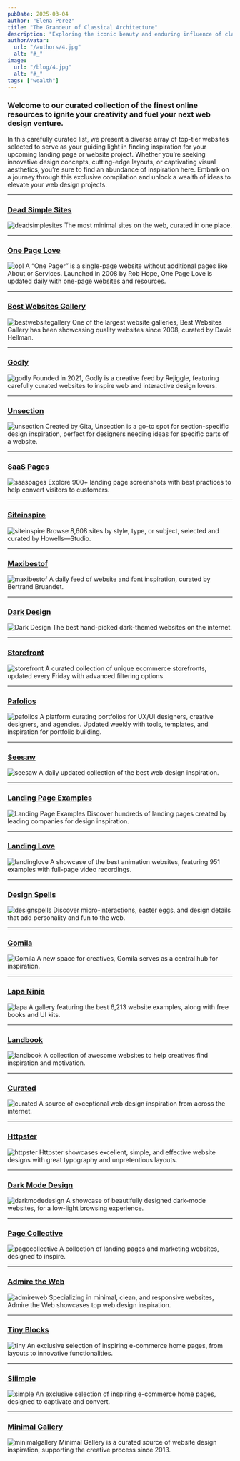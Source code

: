 ```yaml
---
pubDate: 2025-03-04
author: "Elena Perez"
title: "The Grandeur of Classical Architecture"
description: "Exploring the iconic beauty and enduring influence of classical design throughout history."
authorAvatar:
  url: "/authors/4.jpg"
  alt: "#_"
image:
  url: "/blog/4.jpg"
  alt: "#_"
tags: ["wealth"]
---
```

### Welcome to our curated collection of the finest online resources to ignite your creativity and fuel your next web design venture.

In this carefully curated list, we present a diverse array of top-tier websites selected to serve as your guiding light in finding inspiration for your upcoming landing page or website project. Whether you’re seeking innovative design concepts, cutting-edge layouts, or captivating visual aesthetics, you’re sure to find an abundance of inspiration here. Embark on a journey through this exclusive compilation and unlock a wealth of ideas to elevate your web design projects.

---

### [Dead Simple Sites](https://deadsimplesites.com/)
![deadsimplesites](https://www.colorsandfonts.com/images/blog/webinspo/deadsimplesites.png)
The most minimal sites on the web, curated in one place.

---

### [One Page Love](https://onepagelove.com/)
![opl](https://www.colorsandfonts.com/images/blog/webinspo/opl.png)
A “One Pager” is a single-page website without additional pages like About or Services. Launched in 2008 by Rob Hope, One Page Love is updated daily with one-page websites and resources.

---

### [Best Websites Gallery](https://bestwebsite.gallery/)
![bestwebsitegallery](https://www.colorsandfonts.com/images/blog/webinspo/bestwebsitegallery.png)
One of the largest website galleries, Best Websites Gallery has been showcasing quality websites since 2008, curated by David Hellman.

---

### [Godly](https://godly.website/)
![godly](https://www.colorsandfonts.com/images/blog/webinspo/godly.png)
Founded in 2021, Godly is a creative feed by Rejiggle, featuring carefully curated websites to inspire web and interactive design lovers.

---

### [Unsection](https://www.unsection.com)
![unsection](https://www.colorsandfonts.com/images/blog/webinspo/unsection.png)
Created by Gita, Unsection is a go-to spot for section-specific design inspiration, perfect for designers needing ideas for specific parts of a website.

---

### [SaaS Pages](https://saaspages.xyz/)
![saaspages](https://www.colorsandfonts.com/images/blog/webinspo/saaspages.png)
Explore 900+ landing page screenshots with best practices to help convert visitors to customers.

---

### [Siteinspire](https://www.siteinspire.com/)
![siteinspire](https://www.colorsandfonts.com/images/blog/webinspo/siteinspire.png)
Browse 8,608 sites by style, type, or subject, selected and curated by Howells—Studio.

---

### [Maxibestof](https://maxibestof.one/)
![maxibestof](https://www.colorsandfonts.com/images/blog/webinspo/maxibestof.png)
A daily feed of website and font inspiration, curated by Bertrand Bruandet.

---

### [Dark Design](https://www.dark.design/)
![Dark Design](https://www.colorsandfonts.com/images/blog/webinspo/darkdesign.png)
The best hand-picked dark-themed websites on the internet.

---

### [Storefront](https://www.storefront.design/)
![storefront](https://www.colorsandfonts.com/images/blog/webinspo/storefront.png)
A curated collection of unique ecommerce storefronts, updated every Friday with advanced filtering options.

---

### [Pafolios](https://pafolios.com/)
![pafolios](https://www.colorsandfonts.com/images/blog/webinspo/pafolios.png)
A platform curating portfolios for UX/UI designers, creative designers, and agencies. Updated weekly with tools, templates, and inspiration for portfolio building.

---

### [Seesaw](https://www.seesaw.website/)
![seesaw](https://www.colorsandfonts.com/images/blog/webinspo/seesaw.png)
A daily updated collection of the best web design inspiration.

---

### [Landing Page Examples](https://landings.dev/)
![Landing Page Examples](https://www.colorsandfonts.com/images/blog/webinspo/landings.png)
Discover hundreds of landing pages created by leading companies for design inspiration.

---

### [Landing Love](https://www.landing.love/)
![landinglove](https://www.colorsandfonts.com/images/blog/webinspo/landinglove.png)
A showcase of the best animation websites, featuring 951 examples with full-page video recordings.

---

### [Design Spells](https://www.designspells.com/)
![designspells](https://www.colorsandfonts.com/images/blog/webinspo/designspells.png)
Discover micro-interactions, easter eggs, and design details that add personality and fun to the web.

---

### [Gomila](https://www.gomila.co/)
![Gomila](https://www.colorsandfonts.com/images/blog/webinspo/gomila.png)
A new space for creatives, Gomila serves as a central hub for inspiration.

---

### [Lapa Ninja](https://www.lapa.ninja/)
![lapa](https://www.colorsandfonts.com/images/blog/webinspo/lapa.png)
A gallery featuring the best 6,213 website examples, along with free books and UI kits.

---

### [Landbook](https://land-book.com/)
![landbook](https://www.colorsandfonts.com/images/blog/webinspo/landbooke.png)
A collection of awesome websites to help creatives find inspiration and motivation.

---

### [Curated](https://www.curated.design/)
![curated](https://www.colorsandfonts.com/images/blog/webinspo/curated.png)
A source of exceptional web design inspiration from across the internet.

---

### [Httpster](https://httpster.net/)
![httpster](https://www.colorsandfonts.com/images/blog/webinspo/httpster.png)
Httpster showcases excellent, simple, and effective website designs with great typography and unpretentious layouts.

---

### [Dark Mode Design](https://www.darkmodedesign.com/)
![darkmodedesign](https://www.colorsandfonts.com/images/blog/webinspo/darkmodedesign.png)
A showcase of beautifully designed dark-mode websites, for a low-light browsing experience.

---

### [Page Collective](https://pagecollective.com/)
![pagecollective](https://www.colorsandfonts.com/images/blog/webinspo/pagecollective.png)
A collection of landing pages and marketing websites, designed to inspire.

---

### [Admire the Web](https://admiretheweb.com/)
![admireweb](https://www.colorsandfonts.com/images/blog/webinspo/admireweb.png)
Specializing in minimal, clean, and responsive websites, Admire the Web showcases top web design inspiration.

---

### [Tiny Blocks](https://www.tinyblocks.cc/)
![tiny](https://www.colorsandfonts.com/images/blog/webinspo/tiny.png)
An exclusive selection of inspiring e-commerce home pages, from layouts to innovative functionalities.

---

### [Siiimple](https://siiimple.com/)
![simple](https://www.colorsandfonts.com/images/blog/webinspo/simple.png)
An exclusive selection of inspiring e-commerce home pages, designed to captivate and convert.

---

### [Minimal Gallery](https://minimal.gallery/)
![minimalgallery](https://www.colorsandfonts.com/images/blog/webinspo/minimalgallery.png)
Minimal Gallery is a curated source of website design inspiration, supporting the creative process since 2013.
